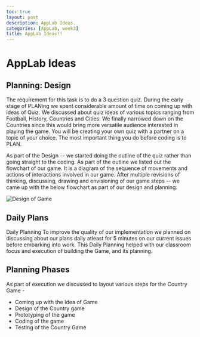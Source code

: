 ```yaml
---
toc: true
layout: post
description: AppLab Ideas.
categories: [AppLab, week3]
title: AppLab Ideas!!
---
```

# AppLab Ideas

## Planning:  Design 

The requirement for this task is to do a  3 question quiz. During the early stage of PLANing we spent considerable amount of time on coming up with ideas of Quiz. We discussed about quiz ideas of various topics ranging from Football, History, Countries and Cities. We finally narrowed down on the Countries since this would bring more versatile audience interested in playing the game.  You will be creating your own quiz with a partner on a topic of your choice. The most important thing you do before coding is to PLAN. 

As part of the Design -- we started doing the outline of the quiz rather than going straight to the coding. As part of the outline we listed out the flowchart of our game. It is a diagram of the sequence of movements and actions of interactions involved in our game. After multiple revisions of thinking, discussing, drawing and envisioning of our game steps -- we came up with the below flowchart as part of our design and planning. 

![Design of Game]({{site.baseurl}}/images/quiz_design.jpg)


## Daily Plans

Daily Planning
To improve the quality of our implementation we planned on discussing about our plans daily atleast for 5 minutes on our current issues before embarking into work. This Daily Planning helped with our classroom focus and execution of building the Game, and its planning.

## Planning Phases 

As part of execution we discussed to layout various steps for the Country Game - 
* Coming up with the Idea of Game
* Design of the Country game
* Prototyping of the game
* Coding of the game
* Testing of the Country Game  

